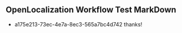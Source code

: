 ## OpenLocalization Workflow Test MarkDown
* a175e213-73ec-4e7a-8ec3-565a7bc4d742 thanks!

<!--HONumber=Jul16_HO3-->


